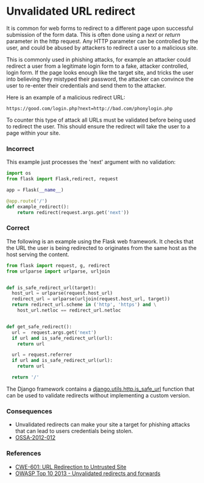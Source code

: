 Unvalidated URL redirect
========================

It is common for web forms to redirect to a different page upon
successful submission of the form data. This is often done using a
_next_ or _return_ parameter in the http request. Any HTTP parameter
can be controlled by the user, and could be abused by attackers to
redirect a user to a malicious site.

This is commonly used in phishing attacks, for example an attacker
could  redirect a user from a legitimate login form to a fake,
attacker controlled, login form. If the page looks enough like the
target site, and tricks the user into believing they mistyped their
password, the attacker can convince the user to re-enter their
credentials and send them to the attacker.

Here is an example of a malicious redirect URL:

```
https://good.com/login.php?next=http://bad.com/phonylogin.php
```

To counter this type of attack all URLs must be validated before being
used to redirect the user. This should ensure the redirect will take
the user to a page within your site.


### Incorrect

This example just processes the 'next' argument with no validation:

```python
import os
from flask import Flask,redirect, request

app = Flask(__name__)

@app.route('/')
def example_redirect():
    return redirect(request.args.get('next'))
```


### Correct

The following is an example using the Flask web framework. It checks
that the URL the user is being redirected to originates from the same
host as the host serving the content.  

```python
from flask import request, g, redirect
from urlparse import urlparse, urljoin


def is_safe_redirect_url(target):
  host_url = urlparse(request.host_url)
  redirect_url = urlparse(urljoin(request.host_url, target))
  return redirect_url.scheme in ('http', 'https') and \
    host_url.netloc == redirect_url.netloc


def get_safe_redirect():
  url =  request.args.get('next')
  if url and is_safe_redirect_url(url):
    return url

  url = request.referrer
  if url and is_safe_redirect_url(url):
    return url

  return '/'

```

The Django framework contains a
[django.utils.http.is_safe_url](https://github.com/django/django/blob/93b3ef9b2e191101c1a49b332d042864df74a658/django/utils/http.py#L268)
function that can be used to validate redirects without implementing a
custom version.



### Consequences

* Unvalidated redirects can make your site a target for phishing attacks that can
lead to users credentials being stolen.
* [OSSA-2012-012](http://security.openstack.org/ossa/OSSA-2012-012.html)


### References

* [CWE-601: URL Redirection to Untrusted Site](http://cwe.mitre.org/data/definitions/601.html)
* [OWASP Top 10 2013 - Unvalidated redirects and forwards ](https://www.owasp.org/index.php/Top_10_2013-A10-Unvalidated_Redirects_and_Forwards)
